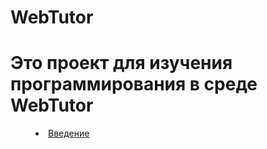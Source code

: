 # WebTutor 
# Это проект для изучения программирования в среде WebTutor 
<dd><li> <a href="vved.md"> Введение</dd>
